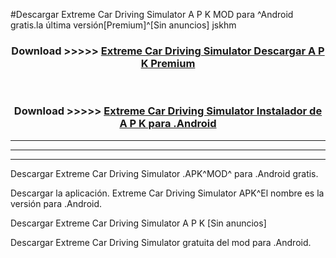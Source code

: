 #Descargar Extreme Car Driving Simulator  A P K MOD para ^Android gratis.la última versión[Premium]^[Sin anuncios] jskhm



<div align="center">
<h3>Download >>>>> <a href="https://es-web.web.app/?es= Extreme Car Driving Simulator ">Extreme Car Driving Simulator  Descargar A P K Premium</a></h3><br>

<h3>Download >>>>> <a href="https://es-web.web.app/?es= Extreme Car Driving Simulator ">Extreme Car Driving Simulator  Instalador de A P K para .Android</a></h3>
</div>


----------------------------------------------------------

----------------------------------------------------------

----------------------------------------------------------

Descargar Extreme Car Driving Simulator  .APK^MOD^ para .Android gratis.

Descargar la aplicación. Extreme Car Driving Simulator  APK^El nombre es la versión para .Android.

Descargar Extreme Car Driving Simulator  A P K [Sin anuncios]

Descargar Extreme Car Driving Simulator  gratuita del mod para .Android.